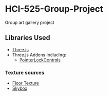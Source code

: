 # HCI-525-Group-Project
Group art gallery project

## Libraries Used
- [Three.js](https://github.com/mrdoob/three.js/) 
- Three.js Addons Including:
  - [PointerLockControls](https://github.com/mrdoob/three.js/blob/dev/examples/jsm/controls/PointerLockControls.js)

### Texture sources
- [Floor Texture](https://3dtextures.me/2022/09/14/stone-floor-004/)
- [Skybox](https://polyhaven.com/a/pizzo_pernice_puresky)
